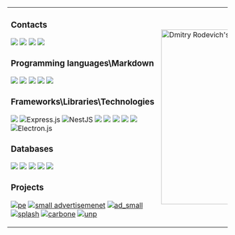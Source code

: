 <table>
  <tr>
    <td>
      
### Contacts
[![](https://img.shields.io/badge/Telegram-2CA5E0?style=flat&logo=telegram&logoColor=white)](https://t.me/Rodevich_Dmitry)
<a href="mailto:kalivaria4@gmail.com?subject=From GitHub"><img src="https://img.shields.io/badge/gmail-%23DD0031.svg?&style=flat&logo=gmail&logoColor=white"/></a>
[![](https://img.shields.io/badge/Facebook-1877F2?style=flat&logo=facebook&logoColor=white)](https://www.facebook.com/rodewitsch)
[![](https://img.shields.io/badge/LinkedIn-0077B5?style=flat&logo=linkedin&logoColor=white)](https://www.linkedin.com/in/rodevich/)

### Programming languages\Markdown

![](https://img.shields.io/badge/HTML5-E34F26?style=flat&logo=html5&logoColor=white)
![](https://img.shields.io/badge/CSS3-1572B6?style=flat&logo=css3&logoColor=white)
![](https://img.shields.io/badge/Sass-CC6699?style=flat&logo=sass&logoColor=white)
![](https://img.shields.io/badge/JavaScript-323330?style=flat&logo=javascript&logoColor=F7DF1E)
![](https://img.shields.io/badge/TypeScript-007ACC?style=flat&logo=typescript&logoColor=white)

### Frameworks\Libraries\Technologies

![](https://img.shields.io/badge/Node.js-43853D?style=flat&logo=node.js&logoColor=white)
![Express.js](https://img.shields.io/badge/express.js-%23404d59.svg?style=flat&logo=express&logoColor=%2361DAFB)
![NestJS](https://img.shields.io/badge/nestjs-%23E0234E.svg?style=flat&logo=nestjs&logoColor=white)
![](https://img.shields.io/badge/React-20232A?style=flat&logo=react&logoColor=61DAFB)
![](https://img.shields.io/badge/React_Native-20232A?style=flat&logo=react&logoColor=61DAFB)
![](https://img.shields.io/badge/Angular-DD0031?style=flat&logo=angular&logoColor=white)
![](https://img.shields.io/badge/AngularJS-E23237?style=flat&logo=angularjs&logoColor=white)
![](https://img.shields.io/badge/Bootstrap-563D7C?style=flat&logo=bootstrap&logoColor=white)
![Electron.js](https://img.shields.io/badge/Electron-191970?style=flat&logo=Electron&logoColor=white)

### Databases

![](https://img.shields.io/badge/MySQL-00000F?style=flat&logo=mysql&logoColor=white)
![](https://img.shields.io/badge/PostgreSQL-316192?style=flat&logo=postgresql&logoColor=white)
![](https://img.shields.io/badge/MongoDB-4EA94B?style=flat&logo=mongodb&logoColor=white)
![](https://img.shields.io/badge/SQLite-07405E?style=flat&logo=sqlite&logoColor=white)
![](https://img.shields.io/badge/redis-%23DD0031.svg?style=flat&logo=redis&logoColor=white)

### Projects
[![pe](https://github.com/user-attachments/assets/41e161d0-a04d-40c9-8607-2a132c1a4f2c)](https://chromewebstore.google.com/detail/puzzle-english-dictionary/gjaleekpebchkichhnhjollkhhkhpcgp?authuser=0&hl=ru)
[![small advertisemenet](https://github.com/user-attachments/assets/4e05d457-1909-4e04-a5c0-2cc67912d359)](https://chromewebstore.google.com/detail/base64coder/ebgonfpmppfndacngpbmgajldoabnjkm?authuser=0&hl=ru)
[![ad_small](https://github.com/user-attachments/assets/2ac490f2-6be1-418e-b983-2f3c389ca090)](https://chromewebstore.google.com/detail/swagger-ui-authorizer/hhdgdnjkmkhedanhlidcmahodmakepfa?authuser=0&hl=ru)
[![splash](https://github.com/user-attachments/assets/a698c009-e2e0-446e-99fe-edba1834c37d)](https://play.google.com/store/apps/details?id=com.rdm.tracktortest&hl=ru)
[![carbone](https://github.com/user-attachments/assets/f005855e-a6a5-4d5f-9d24-b2dc764f1d9e)](https://www.npmjs.com/package/@rodewitsch/carbone)
[![unp](https://github.com/user-attachments/assets/9da115c1-bcad-4991-a0f9-57d6ccfc8766)](https://www.npmjs.com/package/unp-validator)


</td>
<td>
    


<a href="https://app.daily.dev/rodewitsch"><img src="https://api.daily.dev/devcards/a56d6341860741d4ac1fa311d3b3ea87.png?r=nbo" width="400" alt="Dmitry Rodevich's Dev Card"/></a>



</td>
</tr>
</table>



